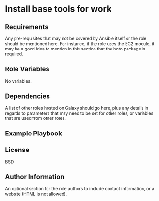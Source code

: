 Install base tools for work
=========


Requirements
------------

Any pre-requisites that may not be covered by Ansible itself or the role should be mentioned here. For instance, if the
role uses the EC2 module, it may be a good idea to mention in this section that the boto package is required.

Role Variables
--------------

No variables.

Dependencies
------------

A list of other roles hosted on Galaxy should go here, plus any details in regards to parameters that may need to be set
for other roles, or variables that are used from other roles.

Example Playbook
----------------

License
-------

BSD

Author Information
------------------

An optional section for the role authors to include contact information, or a website (HTML is not allowed).
